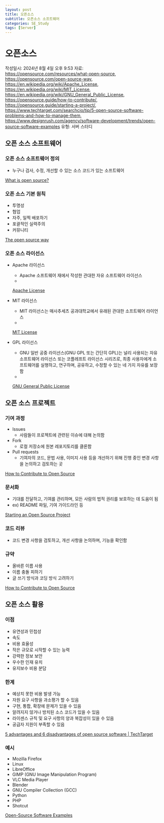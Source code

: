 ```yaml
---
layout: post
title: 오픈소스
subtitle: 오픈소스 소프트웨어
categories: SE_Study
tags: [Server]
---
```



# 오픈소스

작성일시: 2024년 8월 4일 오후 9:53
자료: https://opensource.com/resources/what-open-source, https://opensource.com/open-source-way, https://en.wikipedia.org/wiki/Apache_License, https://en.wikipedia.org/wiki/MIT_License, https://en.wikipedia.org/wiki/GNU_General_Public_License, https://opensource.guide/how-to-contribute/, https://opensource.guide/starting-a-project/, https://www.techtarget.com/searchcio/tip/5-open-source-software-problems-and-how-to-manage-them, https://www.designrush.com/agency/software-development/trends/open-source-software-examples
유형: 서버 스터디

## 오픈 소스 소프트웨어

### 오픈 소스 소프트웨어 정의

- 누구나 검사, 수정, 개선할 수 있는 소스 코드가 있는 소프트웨어

[What is open source?](https://opensource.com/resources/what-open-source)

### 오픈 소스 기본 원칙

- 투명성
- 협업
- 자주, 일찍 배포하기
- 포괄적인 실력주의
- 커뮤니티

[The open source way](https://opensource.com/open-source-way)

### 오픈 소스 라이선스

- Apache 라이선스
    - Apache 소프트웨어 재에서 작성한 관대한 자유 소프트웨어 라이선스
    - 
    
    [Apache License](https://en.wikipedia.org/wiki/Apache_License)
    

- MIT 라이선스
    - MIT 라이선스는 매사추세츠 공과대학교에서 유래된 관대한 소프트웨어 라이언스
    - 
    
    [MIT License](https://en.wikipedia.org/wiki/MIT_License)
    

- GPL 라이선스
    - GNU 일반 공중 라이선스(GNU GPL 또는 간단히 GPL)는 널리 사용되는 자유 소프트웨어 라이선스 또는 코플레프트 라이선스 시리즈로, 최종 사용자에게 소프트웨어를 실행하고, 연구하며, 공유하고, 수정할 수 있는 네 가지 자유를 보장함
    - 
    
    [GNU General Public License](https://en.wikipedia.org/wiki/GNU_General_Public_License)
    

## 오픈 소스 프로젝트

### 기여 과정

- Issues
    - 사람들이 프로젝트에 관련된 이슈에 대해 논의함
- Fork
    - 로컬 저장소에 원본 레포지토리를 클론함
- Pull requests
    - 기여자의 코드, 문법 사용, 이미지 사용 등을 개선하기 위해 진행 중인 변경 사항을 논의하고 검토하는 곳

[How to Contribute to Open Source](https://opensource.guide/how-to-contribute/)

### 문서화

- 기대를 전달하고, 기여를 관리하며, 모든 사람의 법적 권리를 보호하는 데 도움이 됨
- ex) README 파일, 기여 가이드라인 등

[Starting an Open Source Project](https://opensource.guide/starting-a-project/)

### 코드 리뷰

- 코드 변경 사항을 검토하고, 개선 사항을 논의하며, 기능을 확인함

### 규약

- 올바른 이름 사용
- 이름 충돌 피하기
- 글 쓰기 방식과 코딩 방식 고려하기

[How to Contribute to Open Source](https://opensource.guide/how-to-contribute/)

## 오픈 소스 활용

### 이점

- 유연성과 민첩성
- 속도
- 비용 효율성
- 작은 규모로 시작할 수 있는 능력
- 강력한 정보 보안
- 우수한 인재 유치
- 유지보수 비용 분담

### 한계

- 예상치 못한 비용 발생 가능
- 자원 요구 사항을 과소평가 할 수 있음
- 구현, 통합, 확장에 문제가 있을 수 있음
- 알려지지 않거나 방치된 소스 코드가 있을 수 있음
- 라이센스 규칙 및 요구 사항의 양과 복잡성이 있을 수 있음
- 공급자 지원이 부족할 수 있음

[5 advantages and 6 disadvantages of open source software | TechTarget](https://www.techtarget.com/searchcio/tip/5-open-source-software-problems-and-how-to-manage-them)

### 예시

- Mozilla Firefox
- Linux
- LibreOffice
- GIMP (GNU Image Manipulation Program)
- VLC Media Player
- Blender
- GNU Compiler Collection (GCC)
- Python
- PHP
- Shotcut

[Open-Source Software Examples](https://www.designrush.com/agency/software-development/trends/open-source-software-examples)